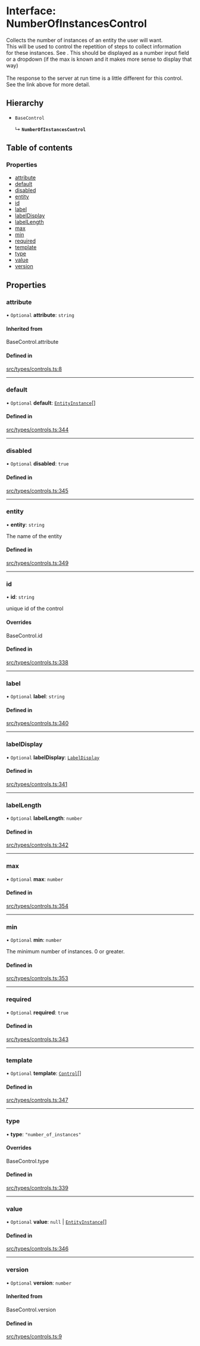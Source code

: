 # Interface: NumberOfInstancesControl

Collects the number of instances of an entity the user will want. \
This will be used to control the repetition of steps to collect information \
for these instances. See . This should be displayed as a number input field \
or a dropdown (if the max is known and it makes more sense to display that way)\
\
The response to the server at run time is a little different for this control.\
See the link above for more detail.

## Hierarchy

- `BaseControl`

  ↳ **`NumberOfInstancesControl`**

## Table of contents

### Properties

- [attribute](../wiki/NumberOfInstancesControl#attribute)
- [default](../wiki/NumberOfInstancesControl#default)
- [disabled](../wiki/NumberOfInstancesControl#disabled)
- [entity](../wiki/NumberOfInstancesControl#entity)
- [id](../wiki/NumberOfInstancesControl#id)
- [label](../wiki/NumberOfInstancesControl#label)
- [labelDisplay](../wiki/NumberOfInstancesControl#labeldisplay)
- [labelLength](../wiki/NumberOfInstancesControl#labellength)
- [max](../wiki/NumberOfInstancesControl#max)
- [min](../wiki/NumberOfInstancesControl#min)
- [required](../wiki/NumberOfInstancesControl#required)
- [template](../wiki/NumberOfInstancesControl#template)
- [type](../wiki/NumberOfInstancesControl#type)
- [value](../wiki/NumberOfInstancesControl#value)
- [version](../wiki/NumberOfInstancesControl#version)

## Properties

### attribute

• `Optional` **attribute**: `string`

#### Inherited from

BaseControl.attribute

#### Defined in

[src/types/controls.ts:8](https://github.com/decisively-io/interview-sdk/blob/c6fbae0/src/types/controls.ts#L8)

___

### default

• `Optional` **default**: [`EntityInstance`](../wiki/EntityInstance)[]

#### Defined in

[src/types/controls.ts:344](https://github.com/decisively-io/interview-sdk/blob/c6fbae0/src/types/controls.ts#L344)

___

### disabled

• `Optional` **disabled**: ``true``

#### Defined in

[src/types/controls.ts:345](https://github.com/decisively-io/interview-sdk/blob/c6fbae0/src/types/controls.ts#L345)

___

### entity

• **entity**: `string`

The name of the entity

#### Defined in

[src/types/controls.ts:349](https://github.com/decisively-io/interview-sdk/blob/c6fbae0/src/types/controls.ts#L349)

___

### id

• **id**: `string`

unique id of the control

#### Overrides

BaseControl.id

#### Defined in

[src/types/controls.ts:338](https://github.com/decisively-io/interview-sdk/blob/c6fbae0/src/types/controls.ts#L338)

___

### label

• `Optional` **label**: `string`

#### Defined in

[src/types/controls.ts:340](https://github.com/decisively-io/interview-sdk/blob/c6fbae0/src/types/controls.ts#L340)

___

### labelDisplay

• `Optional` **labelDisplay**: [`LabelDisplay`](../wiki/Exports#labeldisplay)

#### Defined in

[src/types/controls.ts:341](https://github.com/decisively-io/interview-sdk/blob/c6fbae0/src/types/controls.ts#L341)

___

### labelLength

• `Optional` **labelLength**: `number`

#### Defined in

[src/types/controls.ts:342](https://github.com/decisively-io/interview-sdk/blob/c6fbae0/src/types/controls.ts#L342)

___

### max

• `Optional` **max**: `number`

#### Defined in

[src/types/controls.ts:354](https://github.com/decisively-io/interview-sdk/blob/c6fbae0/src/types/controls.ts#L354)

___

### min

• `Optional` **min**: `number`

The minimum number of instances. 0 or greater.

#### Defined in

[src/types/controls.ts:353](https://github.com/decisively-io/interview-sdk/blob/c6fbae0/src/types/controls.ts#L353)

___

### required

• `Optional` **required**: ``true``

#### Defined in

[src/types/controls.ts:343](https://github.com/decisively-io/interview-sdk/blob/c6fbae0/src/types/controls.ts#L343)

___

### template

• `Optional` **template**: [`Control`](../wiki/Exports#control)[]

#### Defined in

[src/types/controls.ts:347](https://github.com/decisively-io/interview-sdk/blob/c6fbae0/src/types/controls.ts#L347)

___

### type

• **type**: ``"number_of_instances"``

#### Overrides

BaseControl.type

#### Defined in

[src/types/controls.ts:339](https://github.com/decisively-io/interview-sdk/blob/c6fbae0/src/types/controls.ts#L339)

___

### value

• `Optional` **value**: ``null`` \| [`EntityInstance`](../wiki/EntityInstance)[]

#### Defined in

[src/types/controls.ts:346](https://github.com/decisively-io/interview-sdk/blob/c6fbae0/src/types/controls.ts#L346)

___

### version

• `Optional` **version**: `number`

#### Inherited from

BaseControl.version

#### Defined in

[src/types/controls.ts:9](https://github.com/decisively-io/interview-sdk/blob/c6fbae0/src/types/controls.ts#L9)

